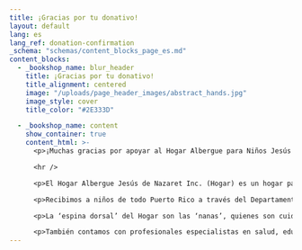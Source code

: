 ```yaml
---
title: ¡Gracias por tu donativo!
layout: default
lang: es
lang_ref: donation-confirmation
_schema: "schemas/content_blocks_page_es.md"
content_blocks:
  - _bookshop_name: blur_header
    title: ¡Gracias por tu donativo!
    title_alignment: centered
    image: "/uploads/page_header_images/abstract_hands.jpg"
    image_style: cover
    title_color: "#2E333D"

  - _bookshop_name: content
    show_container: true
    content_html: >-
      <p>¡Muchas gracias por apoyar al Hogar Albergue para Niños Jesús de Nazaret! Recibirás pronto la confirmación de tu donativo en un correo electrónico.</p>

      <hr />

      <p>El Hogar Albergue Jesús de Nazaret Inc. (Hogar) es un hogar para niños y niñas que han sido víctimas de maltrato. Nuestro enfoque es proveer un lugar seguro y acogedor para menores que han sido removidos de sus hogares biológicos o de crianza por violencia física, abuso sexual o negligencia. Procuramos el bienestar físico, mental y emocional de los menores por medio de atención profesional y cuido personalizado.</p>

      <p>Recibimos a niños de todo Puerto Rico a través del Departamento de la Familia. En nuestros 21 años de operaciones, el Hogar ha albergado y rehabilitado a más de <b>650 menores provenientes de 43 municipios de Puerto Rico</b>. Actualmente, el Hogar tiene un cupo máximo de 14 niños y emplea a un total de 22 personas, cuyo objetivo primordial es atender a los menores.</p>

      <p>La ‘espina dorsal’ del Hogar son las ‘nanas’, quienes son cuidadoras dedicadas a atender a los niños 24 horas al día, 7 días a la semana. Durante la estancia de los niños en el Hogar, las nanas se convierten en sus madres sustitutas cuidándoles con ternura y ocupándose de su aseo, alimentación y descanso.</p>

      <p>También contamos con profesionales especialistas en salud, educación, recreación, dieta y transportación que trabajan con tesón en conjunto con las nanas para asegurarse que todas las necesidades de los niños sean atendidas con prontitud y excelencia. La directora ejecutiva y el equipo de administración trabajan arduamente para que todo equipo del Hogar colabore en armonía, como una familia, y para procurar la estabilidad operativa y fiscal de la institución.</p>
---
```

